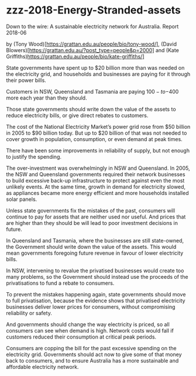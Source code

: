 # zzz-2018-Energy-Stranded-assets
Down to the wire: A sustainable electricity network for Australia. Report 2018-06


by (Tony Wood)[https://grattan.edu.au/people/bio/tony-wood/], (David Blowers)[https://grattan.edu.au/?post_type=people&p=2000] and (Kate Griffiths)https://grattan.edu.au/people/bio/kate-griffiths/]


State governments have spent up to $20 billion more than was needed on the electricity grid, and households and businesses are paying for it through their power bills.

Customers in NSW, Queensland and Tasmania are paying $100-to-$400 more each year than they should.

Those state governments should write down the value of the assets to reduce electricity bills, or give direct rebates to customers.

The cost of the National Electricity Market’s power grid rose from $50 billion in 2005 to $90 billion today. But up to $20 billion of that was not needed to cover growth in population, consumption, or even demand at peak times.

There have been some improvements in reliability of supply, but not enough to justify the spending.

The over-investment was overwhelmingly in NSW and Queensland. In 2005, the NSW and Queensland governments required their network businesses to build excessive back-up infrastructure to protect against even the most unlikely events. At the same time, growth in demand for electricity slowed, as appliances became more energy efficient and more households installed solar panels.

Unless state governments fix the mistakes of the past, consumers will continue to pay for assets that are neither used nor useful. And prices that are higher than they should be will lead to poor investment decisions in future.

In Queensland and Tasmania, where the businesses are still state-owned, the Government should write down the value of the assets. This would mean governments foregoing future revenue in favour of lower electricity bills.

In NSW, intervening to revalue the privatised businesses would create too many problems, so the Government should instead use the proceeds of the privatisations to fund a rebate to consumers.

To prevent the mistakes happening again, state governments should move to full privatisation, because the evidence shows that privatised electricity businesses deliver lower prices for consumers, without compromising reliability or safety.

And governments should change the way electricity is priced, so all consumers can see when demand is high. Network costs would fall if customers reduced their consumption at critical peak periods.

Consumers are copping the bill for the past excessive spending on the electricity grid. Governments should act now to give some of that money back to consumers, and to ensure Australia has a more sustainable and affordable electricity network.

